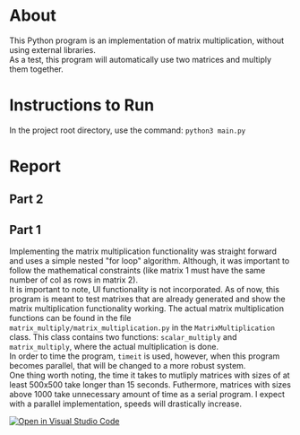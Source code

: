 # About
This Python program is an implementation of matrix multiplication, without using external libraries.<br/>
As a test, this program will automatically use two matrices and multiply them together.

# Instructions to Run
In the project root directory, use the command:
```python3 main.py```

# Report
## Part 2

## Part 1
Implementing the matrix multiplication functionality was straight forward and uses a simple nested "for loop" algorithm. Although, it was important to follow the mathematical constraints (like matrix 1 must have the same number of col as rows in matrix 2).<br/> 
It is important to note, UI functionality is not incorporated. As of now, this program is meant to test matrixes that are already generated and show the matrix multiplication functionality working. The actual matrix multiplication functions can be found in the file `matrix_multiply/matrix_multiplication.py` in the `MatrixMultiplication` class. This class contains two functions: `scalar_multiply` and `matrix_multiply`, where the actual multiplication is done.<br/>
In order to time the program, `timeit` is used, however, when this program becomes parallel, that will be changed to a more robust system.<br/> 
One thing worth noting, the time it takes to mutliply matrices with sizes of at least 500x500 take longer than 15 seconds. Futhermore, matrices with sizes above 1000 take unnecessary amount of time as a serial program. I expect with a parallel implementation, speeds will drastically increase.

[![Open in Visual Studio Code](https://classroom.github.com/assets/open-in-vscode-f059dc9a6f8d3a56e377f745f24479a46679e63a5d9fe6f495e02850cd0d8118.svg)](https://classroom.github.com/online_ide?assignment_repo_id=5458401&assignment_repo_type=AssignmentRepo)
